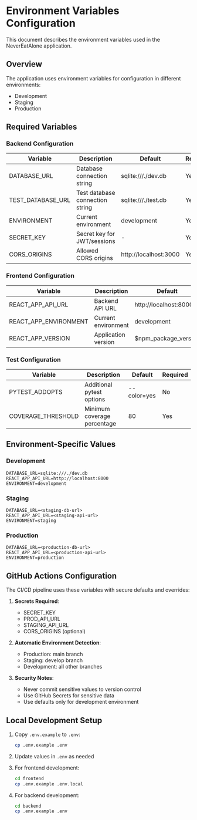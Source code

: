# Environment Variables Configuration

This document describes the environment variables used in the NeverEatAlone application.

## Overview

The application uses environment variables for configuration in different environments:
- Development
- Staging
- Production

## Required Variables

### Backend Configuration

| Variable | Description | Default | Required |
|----------|-------------|---------|----------|
| DATABASE_URL | Database connection string | sqlite:///./dev.db | Yes |
| TEST_DATABASE_URL | Test database connection string | sqlite:///./test.db | Yes |
| ENVIRONMENT | Current environment | development | Yes |
| SECRET_KEY | Secret key for JWT/sessions | - | Yes |
| CORS_ORIGINS | Allowed CORS origins | http://localhost:3000 | Yes |

### Frontend Configuration

| Variable | Description | Default | Required |
|----------|-------------|---------|----------|
| REACT_APP_API_URL | Backend API URL | http://localhost:8000 | Yes |
| REACT_APP_ENVIRONMENT | Current environment | development | Yes |
| REACT_APP_VERSION | Application version | $npm_package_version | No |

### Test Configuration

| Variable | Description | Default | Required |
|----------|-------------|---------|----------|
| PYTEST_ADDOPTS | Additional pytest options | --color=yes | No |
| COVERAGE_THRESHOLD | Minimum coverage percentage | 80 | Yes |

## Environment-Specific Values

### Development
```env
DATABASE_URL=sqlite:///./dev.db
REACT_APP_API_URL=http://localhost:8000
ENVIRONMENT=development
```

### Staging
```env
DATABASE_URL=<staging-db-url>
REACT_APP_API_URL=<staging-api-url>
ENVIRONMENT=staging
```

### Production
```env
DATABASE_URL=<production-db-url>
REACT_APP_API_URL=<production-api-url>
ENVIRONMENT=production
```

## GitHub Actions Configuration

The CI/CD pipeline uses these variables with secure defaults and overrides:

1. **Secrets Required**:
   - SECRET_KEY
   - PROD_API_URL
   - STAGING_API_URL
   - CORS_ORIGINS (optional)

2. **Automatic Environment Detection**:
   - Production: main branch
   - Staging: develop branch
   - Development: all other branches

3. **Security Notes**:
   - Never commit sensitive values to version control
   - Use GitHub Secrets for sensitive data
   - Use defaults only for development environment

## Local Development Setup

1. Copy `.env.example` to `.env`:
   ```bash
   cp .env.example .env
   ```

2. Update values in `.env` as needed

3. For frontend development:
   ```bash
   cd frontend
   cp .env.example .env.local
   ```

4. For backend development:
   ```bash
   cd backend
   cp .env.example .env
   ```
